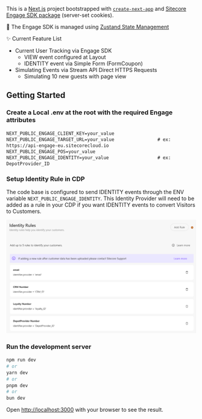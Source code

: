 This is a [Next.js](https://nextjs.org) project bootstrapped with [`create-next-app`](https://nextjs.org/docs/app/api-reference/cli/create-next-app) and [Sitecore Engage SDK package](https://doc.sitecore.com/cdp/en/developers/api/integrate-engage-sdk-nextjs-server-side.html) (server-set cookies).

🐻 The Engage SDK is managed using [Zustand State Management](https://github.com/pmndrs/zustand)

✨ Current Feature List
- Current User Tracking via Engage SDK
    - VIEW event configured at Layout
    - IDENTITY event via Simple Form (FormCoupon)
- Simulating Events via Stream API Direct HTTPS Requests
    - Simulating 10 new guests with page view

## Getting Started

### Create a Local .env at the root with the required Engage attributes
```.env
NEXT_PUBLIC_ENGAGE_CLIENT_KEY=your_value
NEXT_PUBLIC_ENGAGE_TARGET_URL=your_value                # ex: https://api-engage-eu.sitecorecloud.io
NEXT_PUBLIC_ENGAGE_POS=your_value
NEXT_PUBLIC_ENGAGE_IDENTITY=your_value                  # ex: DepotProvider_ID
```

### Setup Identity Rule in CDP
The code base is configured to send IDENTITY events through the ENV variable `NEXT_PUBLIC_ENGAGE_IDENTITY`. This Identity Provider will need to be added as a rule in your CDP if you want IDENTITY events to convert Visitors to Customers.

![CDP Identity Rules > Add Rule](docs/cdp_identity-rules.png)

### Run the development server

```bash
npm run dev
# or
yarn dev
# or
pnpm dev
# or
bun dev
```

Open [http://localhost:3000](http://localhost:3000) with your browser to see the result.

